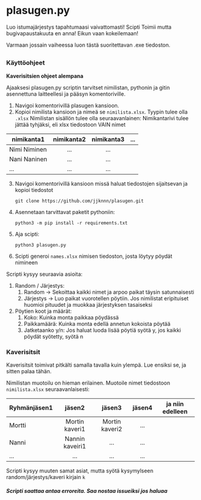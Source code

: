 # plasugen.py

Luo istumajärjestys tapahtumaasi vaivattomasti! Scipti Toimii mutta bugivapaustakuuta en anna!
Eikun vaan kokeilemaan!

Varmaan jossain vaiheessa luon tästä suoritettavan .exe tiedoston.

##


### Käyttöohjeet

**Kaverisitsien ohjeet alempana**

Ajaaksesi plasugen.py scriptin tarvitset nimilistan, pythonin
ja gitin asennettuna laitteellesi  ja pääsyn komentoriville. 

1. Navigoi komentorivillä plasugen kansioon.
2. Kopioi nimilista kansioon ja nimeä se ```nimilista.xlsx```. Tyypin
tulee olla ```.xlsx``` Nimilistan sisällön tulee olla seuraavanlainen:
Nimikantarivi tulee jättää tyhjäksi, eli xlsx tiedostoon VAIN nimet 

| nimikanta1  | nimikanta2 |nimikanta3 |...
| ----------  |:----------:|:---------:|:-:
| Nimi Niminen|    ...     |    ...
| Nani Naninen|    ...     |    ...
|     ...     |    ...     |    ...

3. Navigoi komentorivillä kansioon missä haluat tiedostojen sijaitsevan
ja kopioi tiedostot
    ```
    git clone https://github.com/jjknnn/plasugen.git
    ```


4. Asennetaan tarvittavat paketit pythoniin:
    ```
    python3 -m pip install -r requirements.txt
    ```

5. Aja scipti:

    ```
    python3 plasugen.py
    ```
6. Scipti generoi ```names.xlsx``` nimisen tiedoston, josta löytyy 
pöydät nimineen

Scripti kysyy seuraavia asioita:
1. Random / Järjestys:
    1. Random -> Sekoittaa kaikki nimet ja arpoo paikat
    täysin satunnaisesti
    2. Järjestys -> Luo paikat vuorotellen pöytiin. Jos nimilistat
    eripituiset huomioi pituudet ja muokkaa järjestyksen tasaiseksi
2. Pöytien koot ja määrät:
    1. Koko: Kuinka monta paikkaa pöydässä
    2. Paikkamäärä: Kuinka monta edellä annetun kokoista pöytää
    3. Jatketaanko y/n: Jos haluat luoda lisää pöytiä syötä y, 
    jos kaikki pöydät syötetty, syötä n

### Kaverisitsit

Kaverisitsit toimivat pitkälti samalla tavalla kuin ylempä.
Lue ensiksi se, ja sitten palaa tähän.

Nimilistan muotoilu on hieman erilainen. Muotoile nimet tiedostoon ```nimilista.xlsx``` seuraavanlaisesti:

| Ryhmänjäsen1| jäsen2          |jäsen3        | jäsen4 | ja niin edelleen |
| ----------  |:----------:     |:---------:   |  :-:   |         ---      |
| Mortti      | Mortin kaveri1  |Mortin kaveri2| ...    |                  |
| Nanni       | Nannin kaveiri1 |    ...       | ...    |                  |
|     ...     |    ...          |    ...       | ...    |                  |

Scripti kysyy muuten samat asiat, mutta syötä kysymylseen random/järjestys/kaveri kirjain ```k```

##### Scripti saattaa antaa erroreita. Saa nostaa issueiksi jos haluaa
    
    
    
    
    
    
    
    
    
    
    
